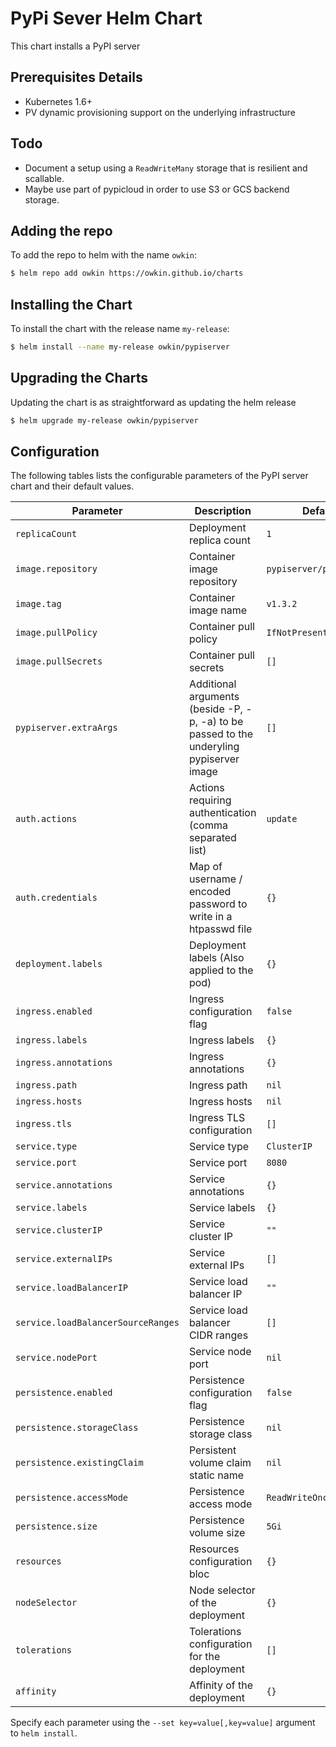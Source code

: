 # PyPi Sever Helm Chart

This chart installs a PyPI server

## Prerequisites Details

- Kubernetes 1.6+
- PV dynamic provisioning support on the underlying infrastructure

## Todo

- Document a setup using a `ReadWriteMany` storage that is resilient and scallable.
- Maybe use part of pypicloud in order to use S3 or GCS backend storage.

## Adding the repo

To add the repo to helm with the name `owkin`:

```bash
$ helm repo add owkin https://owkin.github.io/charts
```

## Installing the Chart

To install the chart with the release name `my-release`:

```bash
$ helm install --name my-release owkin/pypiserver
```

## Upgrading the Charts

Updating the chart is as straightforward as updating the helm release

```bash
$ helm upgrade my-release owkin/pypiserver
```

## Configuration

The following tables lists the configurable parameters of the PyPI server chart and their default values.

| Parameter                          | Description                                                                              | Default                 |
| ---------------------------------- | ---------------------------------------------------------------------------------------- | ----------------------- |
| `replicaCount`                     | Deployment replica count                                                                 | `1`                     |
| `image.repository`                 | Container image repository                                                               | `pypiserver/pypiserver` |
| `image.tag`                        | Container image name                                                                     | `v1.3.2`                |
| `image.pullPolicy`                 | Container pull policy                                                                    | `IfNotPresent`          |
| `image.pullSecrets`                | Container pull secrets                                                                   | `[]`                    |
| `pypiserver.extraArgs`             | Additional arguments (beside -P, -p, -a) to be passed to the underyling pypiserver image | `[]`                    |
| `auth.actions`                     | Actions requiring authentication (comma separated list)                                  | `update`                |
| `auth.credentials`                 | Map of username / encoded password to write in a htpasswd file                           | `{}`                    |
| `deployment.labels`                | Deployment labels (Also applied to the pod)                                              | `{}`                    |
| `ingress.enabled`                  | Ingress configuration flag                                                               | `false`                 |
| `ingress.labels`                   | Ingress labels                                                                           | `{}`                    |
| `ingress.annotations`              | Ingress annotations                                                                      | `{}`                    |
| `ingress.path`                     | Ingress path                                                                             | `nil`                   |
| `ingress.hosts`                    | Ingress hosts                                                                            | `nil`                   |
| `ingress.tls`                      | Ingress TLS configuration                                                                | `[]`                    |
| `service.type`                     | Service type                                                                             | `ClusterIP`             |
| `service.port`                     | Service port                                                                             | `8080`                  |
| `service.annotations`              | Service annotations                                                                      | `{}`                    |
| `service.labels`                   | Service labels                                                                           | `{}`                    |
| `service.clusterIP`                | Service cluster IP                                                                       | `""`                    |
| `service.externalIPs`              | Service external IPs                                                                     | `[]`                    |
| `service.loadBalancerIP`           | Service load balancer IP                                                                 | `""`                    |
| `service.loadBalancerSourceRanges` | Service load balancer CIDR ranges                                                        | `[]`                    |
| `service.nodePort`                 | Service node port                                                                        | `nil`                   |
| `persistence.enabled`              | Persistence configuration flag                                                           | `false`                 |
| `persistence.storageClass`         | Persistence storage class                                                                | `nil`                   |
| `persistence.existingClaim`        | Persistent volume claim static name                                                      | `nil`                   |
| `persistence.accessMode`           | Persistence access mode                                                                  | `ReadWriteOnce`         |
| `persistence.size`                 | Persistence volume size                                                                  | `5Gi`                   |
| `resources`                        | Resources configuration bloc                                                             | `{}`                    |
| `nodeSelector`                     | Node selector of the deployment                                                          | `{}`                    |
| `tolerations`                      | Tolerations configuration for the deployment                                             | `[]`                    |
| `affinity`                         | Affinity of the deployment                                                               | `{}`                    |

Specify each parameter using the `--set key=value[,key=value]` argument to `helm install`.
